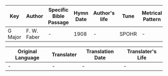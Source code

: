 Key | Author   | Specific Bible Passage     |Hymn Date |Author's life |Tune |Metrical Pattern   |Composer/Source
-- | --------- | ---------------------------|----------|--------------|-----|-------------------|-------------  
G Major |F. W. Faber |- |1908 |- |SPOHR |- |-

Original Language | Translater | Translation Date   | Translater's Life  
----------------- | --------- | --------------------|-------------     
\- |- |- |-
